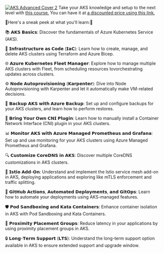 [![AKS Advanced Cover 2](https://github.com/AndreiBarbu95/advanced-aks-features-made-easy/assets/117741767/6e206084-edee-4ffc-a15a-cc8bd3d4fcd2)](https://go.courscape.com/advanced-aks-discount)
Take your AKS knowledge and setup to the next level with [this course.](https://go.courscape.com/advanced-aks-discount)
You can have it at [a discounted price using this link.](https://go.courscape.com/advanced-aks-discount)

🌟Here's a sneak peek at what you'll learn:🌟

📚 𝗔𝗞𝗦 𝗕𝗮𝘀𝗶𝗰𝘀: Discover the fundamentals of Azure Kubernetes Service (AKS).

🔧 𝗜𝗻𝗳𝗿𝗮𝘀𝘁𝗿𝘂𝗰𝘁𝘂𝗿𝗲 𝗮𝘀 𝗖𝗼𝗱𝗲 (𝗜𝗮𝗖): Learn how to create, manage, and delete AKS clusters using Terraform and Azure Bicep.

🌐 𝗔𝘇𝘂𝗿𝗲 𝗞𝘂𝗯𝗲𝗿𝗻𝗲𝘁𝗲𝘀 𝗙𝗹𝗲𝗲𝘁 𝗠𝗮𝗻𝗮𝗴𝗲𝗿: Explore how to manage multiple AKS clusters with Fleet, from scheduling resources tovorchestrating updates across clusters.

⚙️ 𝗡𝗼𝗱𝗲 𝗔𝘂𝘁𝗼𝗽𝗿𝗼𝘃𝗶𝘀𝗶𝗼𝗻𝗶𝗻𝗴 (𝗞𝗮𝗿𝗽𝗲𝗻𝘁𝗲𝗿): Dive into Node Autoprovisioning with Karpenter and let it automatically make VM-related decisions.

💾 𝗕𝗮𝗰𝗸𝘂𝗽 𝗔𝗞𝗦 𝘄𝗶𝘁𝗵 𝗔𝘇𝘂𝗿𝗲 𝗕𝗮𝗰𝗸𝘂𝗽: Set up and configure backups for your AKS clusters, and learn how to perform restores.

🌉 𝗕𝗿𝗶𝗻𝗴 𝗬𝗼𝘂𝗿 𝗢𝘄𝗻 𝗖𝗡𝗜 𝗣𝗹𝘂𝗴𝗶𝗻: Learn how to manually install a Container Network Interface (CNI) plugin in your AKS clusters.

📊 𝗠𝗼𝗻𝗶𝘁𝗼𝗿 𝗔𝗞𝗦 𝘄𝗶𝘁𝗵 𝗔𝘇𝘂𝗿𝗲 𝗠𝗮𝗻𝗮𝗴𝗲𝗱 𝗣𝗿𝗼𝗺𝗲𝘁𝗵𝗲𝘂𝘀 𝗮𝗻𝗱 𝗚𝗿𝗮𝗳𝗮𝗻𝗮: Set up and use monitoring for your AKS clusters using Azure Managed Prometheus and Grafana.

🔍 𝗖𝘂𝘀𝘁𝗼𝗺𝗶𝘇𝗲 𝗖𝗼𝗿𝗲𝗗𝗡𝗦 𝗶𝗻 𝗔𝗞𝗦: Discover multiple CoreDNS customizations in AKS clusters.

🔗 𝗜𝘀𝘁𝗶𝗼 𝗔𝗱𝗱-𝗢𝗻: Understand and implement the Istio service mesh add-on in AKS, deploying applications and exploring like mTLS enforcement and traffic splitting.

🤖 𝗚𝗶𝘁𝗛𝘂𝗯 𝗔𝗰𝘁𝗶𝗼𝗻𝘀, 𝗔𝘂𝘁𝗼𝗺𝗮𝘁𝗲𝗱 𝗗𝗲𝗽𝗹𝗼𝘆𝗺𝗲𝗻𝘁𝘀, 𝗮𝗻𝗱 𝗚𝗶𝘁𝗢𝗽𝘀: Learn how to automate your deployments using AKS-managed features.

🛡️ 𝗣𝗼𝗱 𝗦𝗮𝗻𝗱𝗯𝗼𝘅𝗶𝗻𝗴 𝗮𝗻𝗱 𝗞𝗮𝘁𝗮 𝗖𝗼𝗻𝘁𝗮𝗶𝗻𝗲𝗿𝘀: Enhance container isolation in AKS with Pod Sandboxing and Kata Containers.

🚀 𝗣𝗿𝗼𝘅𝗶𝗺𝗶𝘁𝘆 𝗣𝗹𝗮𝗰𝗲𝗺𝗲𝗻𝘁 𝗚𝗿𝗼𝘂𝗽𝘀: Reduce latency in your applications by using proximity placement groups in AKS.

🔒 𝗟𝗼𝗻𝗴-𝗧𝗲𝗿𝗺 𝗦𝘂𝗽𝗽𝗼𝗿𝘁 (𝗟𝗧𝗦): Understand the long-term support option available in AKS to ensure extended support and upgrade window.
